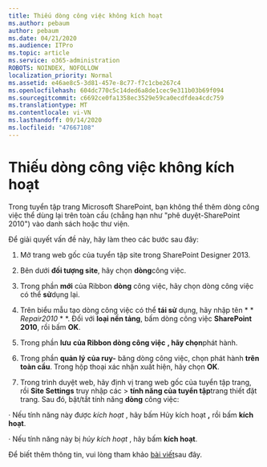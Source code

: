```yaml
---
title: Thiếu dòng công việc không kích hoạt
ms.author: pebaum
author: pebaum
ms.date: 04/21/2020
ms.audience: ITPro
ms.topic: article
ms.service: o365-administration
ROBOTS: NOINDEX, NOFOLLOW
localization_priority: Normal
ms.assetid: e46ae8c5-3d81-457e-8c77-f7c1cbe267c4
ms.openlocfilehash: 604dc770c5c14ded6a8de1cec9e311b03b69f094
ms.sourcegitcommit: c6692ce0fa1358ec3529e59ca0ecdfdea4cdc759
ms.translationtype: MT
ms.contentlocale: vi-VN
ms.lasthandoff: 09/14/2020
ms.locfileid: "47667108"
---
```

# <a name="missing-workflow-failed-to-activate"></a>Thiếu dòng công việc không kích hoạt

Trong tuyển tập trang Microsoft SharePoint, bạn không thể thêm dòng công việc thể dùng lại trên toàn cầu (chẳng hạn như "phê duyệt-SharePoint 2010") vào danh sách hoặc thư viện.
  
Để giải quyết vấn đề này, hãy làm theo các bước sau đây: 
  
1. Mở trang web gốc của tuyển tập site trong SharePoint Designer 2013.
  
2. Bên dưới **đối tượng site**, hãy chọn **dòng**công việc. 
  
3. Trong phần **mới** của Ribbon **dòng** công việc, hãy chọn dòng công việc có thể **sử**dụng lại. 
  
4. Trên biểu mẫu tạo dòng công việc có thể **tái sử** dụng, hãy nhập tên * * *Repair2010* * *. Đối với **loại nền tảng**, bấm dòng công việc **SharePoint 2010**, rồi bấm **OK**. 
  
1. Trong phần **lưu** **của Ribbon dòng công việc** **, hãy chọn**phát hành. 
  
2. Trong phần **quản lý** **của ruy-** băng dòng công việc, chọn phát hành **trên toàn cầu**. Trong hộp thoại xác nhận xuất hiện, hãy chọn **OK**. 
  
3. Trong trình duyệt web, hãy định vị trang web gốc của tuyển tập trang, rồi **Site Settings** truy nhập các \> **tính năng của tuyển tập**trang thiết đặt trang. Sau đó, bật/tắt tính năng **dòng** công việc: 
  
· Nếu tính năng này được  *kích hoạt*  , hãy bấm Hủy kích hoạt **,** rồi bấm **kích hoạt**. 
  
· Nếu tính năng này bị  *hủy kích hoạt*  , hãy bấm **kích hoạt**. 
  
Để biết thêm thông tin, vui lòng tham khảo [bài viết](https://go.microsoft.com/fwlink/?linkid=2047770&amp;clcid=0x409)sau đây.
  

